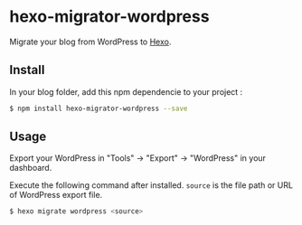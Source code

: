 # hexo-migrator-wordpress

Migrate your blog from WordPress to [Hexo].

## Install

In your blog folder, add this npm dependencie to your project :
 
``` bash
$ npm install hexo-migrator-wordpress --save
```

## Usage

Export your WordPress in "Tools" → "Export" → "WordPress" in your dashboard.

Execute the following command after installed. `source` is the file path or URL of WordPress export file.

``` bash
$ hexo migrate wordpress <source>
```

[Hexo]: http://zespia.tw/hexo
